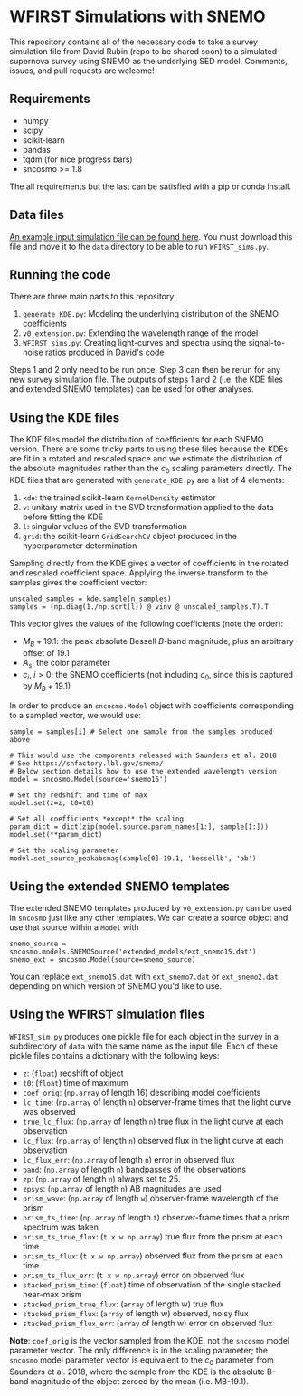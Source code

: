 # WFIRST Simulations with SNEMO

This repository contains all of the necessary code to take a survey simulation file from David Rubin (repo to be shared soon) to a simulated supernova survey using SNEMO as the underlying SED model. Comments, issues, and pull requests are welcome!

## Requirements
* numpy
* scipy
* scikit-learn
* pandas
* tqdm (for nice progress bars)
* sncosmo >= 1.8

The all requirements but the last can be satisfied with a pip or conda install.

## Data files
[An example input simulation file can be found here](https://berkeley.box.com/s/gyhihojco0eh6i2trsc19mvh9kbkopwm). You must download this file and move it to the `data` directory to be able to run `WFIRST_sims.py`.

## Running the code 
There are three main parts to this repository:

1. `generate_KDE.py`: Modeling the underlying distribution of the SNEMO coefficients
2. `v0_extension.py`: Extending the wavelength range of the model
3. `WFIRST_sims.py`: Creating light-curves and spectra using the signal-to-noise ratios produced in David's code

Steps 1 and 2 only need to be run once. Step 3 can then be rerun for any new survey simulation file. The outputs of steps 1 and 2 (i.e. the KDE files and extended SNEMO templates) can be used for other analyses. 

## Using the KDE files
The KDE files model the distribution of coefficients for each SNEMO version. There are some tricky parts to using these files because the KDEs are fit in a rotated and rescaled space and we estimate the distribution of the absolute magnitudes rather than the $c_0$ scaling parameters directly. The KDE files that are generated with `generate_KDE.py` are a list of 4 elements:

1. `kde`: the trained scikit-learn `KernelDensity` estimator
2. `v`: unitary matrix used in the SVD transformation applied to the data before fitting the KDE
3. `l`: singular values of the SVD transformation
4. `grid`: the scikit-learn `GridSearchCV` object produced in the hyperparameter determination

Sampling directly from the KDE gives a vector of coefficients in the rotated and rescaled coefficient space. Applying the inverse transform to the samples gives the coefficient vector:

```
unscaled_samples = kde.sample(n_samples)
samples = (np.diag(1./np.sqrt(l)) @ vinv @ unscaled_samples.T).T
```

This vector gives the values of the following coefficients (note the order):

* $M_B + 19.1$: the peak absolute Bessell $B$-band magnitude, plus an arbitrary offset of 19.1
* $A_s$: the color parameter
* $c_i$, $i>0$: the SNEMO coefficients (not including $c_0$, since this is captured by $M_B + 19.1$)

In order to produce an `sncosmo.Model` object with coefficients corresponding to a sampled vector, we would use:

```
sample = samples[i] # Select one sample from the samples produced above

# This would use the components released with Saunders et al. 2018
# See https://snfactory.lbl.gov/snemo/
# Below section details how to use the extended wavelength version
model = sncosmo.Model(source='snemo15')

# Set the redshift and time of max
model.set(z=z, t0=t0)

# Set all coefficients *except* the scaling
param_dict = dict(zip(model.source.param_names[1:], sample[1:]))
model.set(**param_dict)

# Set the scaling parameter
model.set_source_peakabsmag(sample[0]-19.1, 'bessellb', 'ab')
```

## Using the extended SNEMO templates
The extended SNEMO templates produced by `v0_extension.py` can be used in `sncosmo` just like any other templates. We can create a source object and use that source within a `Model` with

```
snemo_source = sncosmo.models.SNEMOSource('extended_models/ext_snemo15.dat')
snemo_ext = sncosmo.Model(source=snemo_source)
```
You can replace `ext_snemo15.dat` with `ext_snemo7.dat` or `ext_snemo2.dat` depending on which version of SNEMO you'd like to use.

## Using the WFIRST simulation files
`WFIRST_sim.py` produces one pickle file for each object in the survey in a subdirectory of `data` with the same name as the input file. Each of these pickle files contains a dictionary with the following keys:

* `z`: (`float`) redshift of object
* `t0`: (`float`) time of maximum
* `coef_orig`: (`np.array` of length 16) describing model coefficients
* `lc_time`: (`np.array` of length `n`) observer-frame times that the light curve was observed
* `true_lc_flux`: (`np.array` of length `n`) true flux in the light curve at each observation
* `lc_flux`: (`np.array` of length `n`) observed flux in the light curve at each observation
* `lc_flux_err`: (`np.array` of length `n`) error in observed flux
* `band`: (`np.array` of length `n`) bandpasses of the observations
* `zp`: (`np.array` of length `n`) always set to 25.
* `zpsys`: (`np.array` of length `n`) AB magnitudes are used
* `prism_wave`: (`np.array` of length `w`) observer-frame wavelength of the prism
* `prism_ts_time`: (`np.array` of length `t`) observer-frame times that a prism spectrum was taken
* `prism_ts_true_flux`: (`t x w np.array`) true flux from the prism at each time
* `prism_ts_flux`: (`t x w np.array`) observed flux from the prism at each time
* `prism_ts_flux_err`: (`t x w np.array`) error on observed flux
* `stacked_prism_time`: (`float`) time of observation of the single stacked near-max prism
* `stacked_prism_true_flux`: (`array` of length w) true flux
* `stacked_prism_flux`: (`array` of length w) observed, noisy flux
* `stacked_prism_flux_err`: (`array` of length w) error on observed flux

**Note**: `coef_orig` is the vector sampled from the KDE, not the `sncosmo` model parameter vector. The only difference is in the scaling parameter; the `sncosmo` model parameter vector is equivalent to the $c_0$ parameter from Saunders et al. 2018, where the sample from the KDE is the absolute B-band magnitude of the object zeroed by the mean (i.e. MB-19.1).

